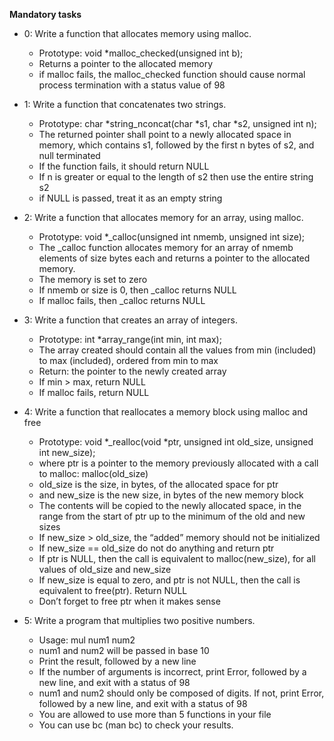 **Mandatory tasks**

* 0: Write a function that allocates memory using malloc.
	* Prototype: void *malloc_checked(unsigned int b);
	* Returns a pointer to the allocated memory
	* if malloc fails, the malloc_checked function should cause normal process termination with a status value of 98


* 1: Write a function that concatenates two strings.
	* Prototype: char *string_nconcat(char *s1, char *s2, unsigned int n);
	* The returned pointer shall point to a newly allocated space in memory, which contains s1, followed by the first n bytes of s2, and null terminated
	* If the function fails, it should return NULL
	* If n is greater or equal to the length of s2 then use the entire string s2
	* if NULL is passed, treat it as an empty string

* 2: Write a function that allocates memory for an array, using malloc.
	* Prototype: void *_calloc(unsigned int nmemb, unsigned int size);
	* The _calloc function allocates memory for an array of nmemb elements of size bytes each and returns a pointer to the allocated memory.
	* The memory is set to zero
	* If nmemb or size is 0, then _calloc returns NULL
	* If malloc fails, then _calloc returns NULL

* 3: Write a function that creates an array of integers.
	* Prototype: int *array_range(int min, int max);
	* The array created should contain all the values from min (included) to max (included), ordered from min to max
	* Return: the pointer to the newly created array
	* If min > max, return NULL
	* If malloc fails, return NULL

* 4: Write a function that reallocates a memory block using malloc and free
	* Prototype: void *_realloc(void *ptr, unsigned int old_size, unsigned int new_size);
	* where ptr is a pointer to the memory previously allocated with a call to malloc: malloc(old_size)
	* old_size is the size, in bytes, of the allocated space for ptr
	* and new_size is the new size, in bytes of the new memory block
	* The contents will be copied to the newly allocated space, in the range from the start of ptr up to the minimum of the old and new sizes
	* If new_size > old_size, the “added” memory should not be initialized
	* If new_size == old_size do not do anything and return ptr
	* If ptr is NULL, then the call is equivalent to malloc(new_size), for all values of old_size and new_size
	* If new_size is equal to zero, and ptr is not NULL, then the call is equivalent to free(ptr). Return NULL
	* Don’t forget to free ptr when it makes sense

* 5: Write a program that multiplies two positive numbers.
	* Usage: mul num1 num2
	* num1 and num2 will be passed in base 10
	* Print the result, followed by a new line
	* If the number of arguments is incorrect, print Error, followed by a new line, and exit with a status of 98
	* num1 and num2 should only be composed of digits. If not, print Error, followed by a new line, and exit with a status of 98
	* You are allowed to use more than 5 functions in your file
	* You can use bc (man bc) to check your results.


